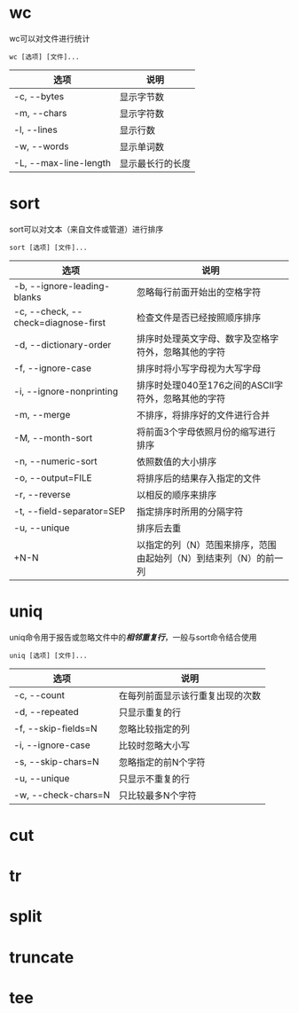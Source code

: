 # wc
wc可以对文件进行统计

```
wc [选项] [文件]...
```

|选项 | 说明 |
|--- |--- |
|-c, --bytes | 显示字节数|
|-m, --chars | 显示字符数 |
|-l, --lines | 显示行数 |
|-w, --words | 显示单词数 |
|-L, --max-line-length | 显示最长行的长度 |



# sort 
sort可以对文本（来自文件或管道）进行排序

```
sort [选项] [文件]...
```

|选项 | 说明 |
|--- |--- |
|-b, --ignore-leading-blanks | 忽略每行前面开始出的空格字符 |
|-c, --check, --check=diagnose-first | 检查文件是否已经按照顺序排序 | 
|-d, --dictionary-order | 排序时处理英文字母、数字及空格字符外，忽略其他的字符 | 
|-f, --ignore-case | 排序时将小写字母视为大写字母 |
|-i, --ignore-nonprinting | 排序时处理040至176之间的ASCII字符外，忽略其他的字符 |
|-m, --merge | 不排序，将排序好的文件进行合并 |
|-M, --month-sort | 将前面3个字母依照月份的缩写进行排序 |
|-n, --numeric-sort | 依照数值的大小排序 |
|-o, --output=FILE | 将排序后的结果存入指定的文件 |
|-r, --reverse | 以相反的顺序来排序 | 
|-t, --field-separator=SEP | 指定排序时所用的分隔字符 | 
|-u, --unique | 排序后去重 |
|+N-N | 以指定的列（N）范围来排序，范围由起始列（N）到结束列（N）的前一列 | 



# uniq
uniq命令用于报告或忽略文件中的***相邻重复行***，一般与sort命令结合使用

```
uniq [选项] [文件]...
```

|选项 | 说明 |
|--- |--- |
|-c, --count | 在每列前面显示该行重复出现的次数 | 
|-d, --repeated | 只显示重复的行 | 
|-f, --skip-fields=N | 忽略比较指定的列 | 
|-i, --ignore-case | 比较时忽略大小写 |
|-s, --skip-chars=N | 忽略指定的前N个字符 | 
|-u, --unique | 只显示不重复的行 |
|-w, --check-chars=N | 只比较最多N个字符 |



# cut



# tr



# split



# truncate




# tee